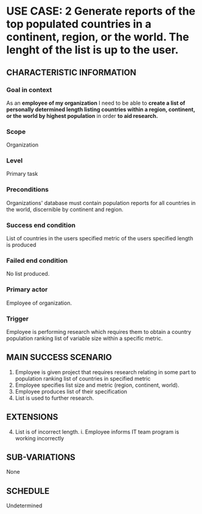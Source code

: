# USE CASE: 2 Generate reports of the top populated countries in a continent, region, or the world. The lenght of the list is up to the user.

## CHARACTERISTIC INFORMATION

### Goal in context

  As an **employee of my organization** I need to be able to **create a list of personally determined length listing countries within a region, continent, or the world by highest population** in order **to aid research.**

### Scope

  Organization

### Level

  Primary task

### Preconditions

  Organizations' database must contain population reports for all countries in the world, discernible by continent and region.

### Success end condition 

  List of countries in the users specified metric of the users specified length is produced

### Failed end condition 

  No list produced.

### Primary actor

  Employee of organization.

### Trigger

  Employee is performing research which requires them to obtain a country population ranking list of variable size within a specific metric.

## MAIN SUCCESS SCENARIO

  1. Employee is given project that requires research relating in some part to population ranking list of countries in specified metric
  2. Employee specifies list size and metric (region, continent, world).
  3. Employee produces list of their specification
  4. List is used to further research.

## EXTENSIONS

  4. List is of incorrect length.
    i. Employee informs IT team program is working incorrectly

## SUB-VARIATIONS 

  None

## SCHEDULE

  Undetermined

